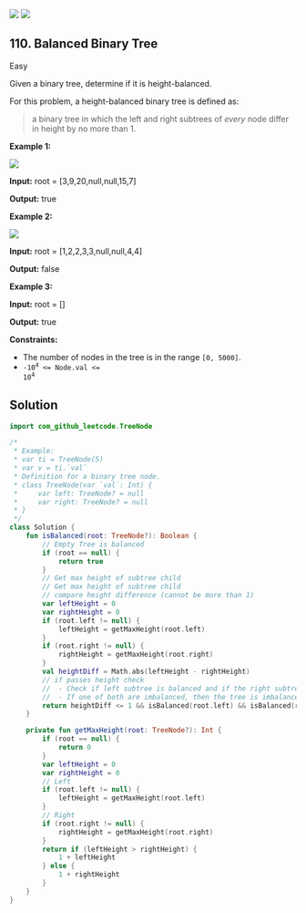 [![](https://img.shields.io/github/stars/javadev/LeetCode-in-Kotlin?label=Stars&style=flat-square)](https://github.com/javadev/LeetCode-in-Kotlin)
[![](https://img.shields.io/github/forks/javadev/LeetCode-in-Kotlin?label=Fork%20me%20on%20GitHub%20&style=flat-square)](https://github.com/javadev/LeetCode-in-Kotlin/fork)

## 110\. Balanced Binary Tree

Easy

Given a binary tree, determine if it is height-balanced.

For this problem, a height-balanced binary tree is defined as:

> a binary tree in which the left and right subtrees of _every_ node differ in height by no more than 1.

**Example 1:**

![](https://assets.leetcode.com/uploads/2020/10/06/balance_1.jpg)

**Input:** root = [3,9,20,null,null,15,7]

**Output:** true

**Example 2:**

![](https://assets.leetcode.com/uploads/2020/10/06/balance_2.jpg)

**Input:** root = [1,2,2,3,3,null,null,4,4]

**Output:** false

**Example 3:**

**Input:** root = []

**Output:** true

**Constraints:**

*   The number of nodes in the tree is in the range `[0, 5000]`.
*   <code>-10<sup>4</sup> <= Node.val <= 10<sup>4</sup></code>

## Solution

```kotlin
import com_github_leetcode.TreeNode

/*
 * Example:
 * var ti = TreeNode(5)
 * var v = ti.`val`
 * Definition for a binary tree node.
 * class TreeNode(var `val`: Int) {
 *     var left: TreeNode? = null
 *     var right: TreeNode? = null
 * }
 */
class Solution {
    fun isBalanced(root: TreeNode?): Boolean {
        // Empty Tree is balanced
        if (root == null) {
            return true
        }
        // Get max height of subtree child
        // Get max height of subtree child
        // compare height difference (cannot be more than 1)
        var leftHeight = 0
        var rightHeight = 0
        if (root.left != null) {
            leftHeight = getMaxHeight(root.left)
        }
        if (root.right != null) {
            rightHeight = getMaxHeight(root.right)
        }
        val heightDiff = Math.abs(leftHeight - rightHeight)
        // if passes height check
        //  - Check if left subtree is balanced and if the right subtree is balanced
        //  - If one of both are imbalanced, then the tree is imbalanced
        return heightDiff <= 1 && isBalanced(root.left) && isBalanced(root.right)
    }

    private fun getMaxHeight(root: TreeNode?): Int {
        if (root == null) {
            return 0
        }
        var leftHeight = 0
        var rightHeight = 0
        // Left
        if (root.left != null) {
            leftHeight = getMaxHeight(root.left)
        }
        // Right
        if (root.right != null) {
            rightHeight = getMaxHeight(root.right)
        }
        return if (leftHeight > rightHeight) {
            1 + leftHeight
        } else {
            1 + rightHeight
        }
    }
}
```